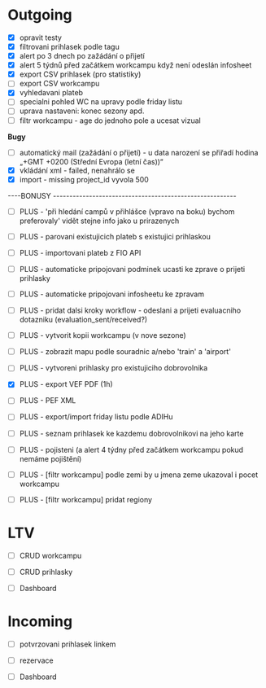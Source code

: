 # Outgoing

 - [x] opravit testy
 - [x] filtrovani prihlasek podle tagu
 - [x] alert po 3 dnech po zažádání o přijetí
 - [x] alert 5 týdnů před začátkem workcampu když není odeslán infosheet
 - [x] export CSV prihlasek (pro statistiky)
 - [ ] export CSV workcampu 
 - [x] vyhledavani plateb
 - [ ] specialni pohled WC na upravy podle friday listu
 - [ ] uprava nastaveni: konec sezony apd.
 - [ ] filtr workcampu - age do jednoho pole a ucesat vizual

__Bugy__

 - [ ] automatický mail (zažádání o přijetí) - u data narození se přiřadí hodina „+GMT +0200 (Střední Evropa (letní čas))“
 - [x] vkládání xml - failed, nenahrálo se
 - [x] import - missing project_id vyvola 500

----BONUSY --------------------------------------------------------

 - [ ] PLUS - 'při hledání campů v přihlášce (vpravo na boku) bychom preferovaly' vidět stejne info jako u prirazenych
 - [ ] PLUS - parovani existujicich plateb s existujici prihlaskou
 - [ ] PLUS - importovani plateb z FIO API
 - [ ] PLUS - automaticke pripojovani podminek ucasti ke zprave o prijeti prihlasky
 - [ ] PLUS - automaticke pripojovani infosheetu ke zpravam
 - [ ] PLUS - pridat dalsi kroky workflow - odeslani a prijeti evaluacniho dotazniku (evaluation_sent/received?)
 - [ ] PLUS - vytvorit kopii workcampu (v nove sezone)
 - [ ] PLUS - zobrazit mapu podle souradnic a/nebo 'train' a 'airport'
 - [ ] PLUS - vytvoreni prihlasky pro existujiciho dobrovolnika
 - [x] PLUS - export VEF PDF (1h)
 - [ ] PLUS - PEF XML
 - [ ] PLUS - export/import friday listu podle ADIHu
 - [ ] PLUS - seznam prihlasek ke kazdemu dobrovolnikovi na jeho karte
 - [ ] PLUS - pojisteni (a alert 4 týdny před začátkem workcampu pokud nemáme pojištění)


 - [ ] PLUS - [filtr workcampu] podle zemi by u jmena zeme ukazoval i pocet workcampu
 - [ ] PLUS - [filtr workcampu] pridat regiony


 

# LTV
 - [ ] CRUD workcampu
 - [ ] CRUD prihlasky 
 - [ ] Dashboard


# Incoming

 - [ ] potvrzovani prihlasek linkem
 - [ ] rezervace
 - [ ] Dashboard



